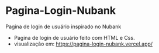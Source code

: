 # Pagina-Login-Nubank
Pagina de login de usuário inspirado no Nubank

- Pagina de login de usuário feito com HTML e Css.
- visualização em: https://pagina-login-nubank.vercel.app/
